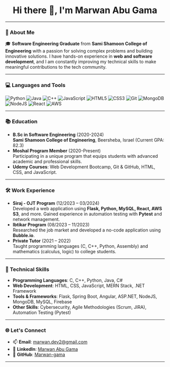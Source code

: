 <h1 align="center">Hi there 👋, I'm Marwan Abu Gama</h1>

---

### 🌟 About Me
🎓 **Software Engineering Graduate** from **Sami Shamoon College of Engineering** with a passion for solving complex problems and building innovative solutions. I have hands-on experience in **web and software development**, and I am constantly improving my technical skills to make meaningful contributions to the tech community.

---

### 💻 Languages and Tools
<p>
  <img alt="Python" src="https://img.shields.io/badge/python%20-%2314354C.svg?&style=for-the-badge&logo=python&logoColor=white"/>
  <img alt="Java" src="https://img.shields.io/badge/java-%23ED8B00.svg?&style=for-the-badge&logo=java&logoColor=white"/>
  <img alt="C++" src="https://img.shields.io/badge/c++%20-%2300599C.svg?&style=for-the-badge&logo=c%2B%2B&logoColor=white"/>
  <img alt="JavaScript" src="https://img.shields.io/badge/javascript-%23F7DF1E.svg?&style=for-the-badge&logo=javascript&logoColor=black"/>
  <img alt="HTML5" src="https://img.shields.io/badge/html5-%23E34F26.svg?&style=for-the-badge&logo=html5&logoColor=white"/>
  <img alt="CSS3" src="https://img.shields.io/badge/css3-%231572B6.svg?&style=for-the-badge&logo=css3&logoColor=white"/>
  <img alt="Git" src="https://img.shields.io/badge/git-%23F05033.svg?&style=for-the-badge&logo=git&logoColor=white"/>
  <img alt="MongoDB" src="https://img.shields.io/badge/MongoDB-%2347A248.svg?&style=for-the-badge&logo=mongodb&logoColor=white"/>
  <img alt="NodeJS" src="https://img.shields.io/badge/Node.js-%23339933.svg?&style=for-the-badge&logo=node.js&logoColor=white"/>
  <img alt="React" src="https://img.shields.io/badge/React-%2361DAFB.svg?&style=for-the-badge&logo=react&logoColor=black"/>
  <img alt="AWS" src="https://img.shields.io/badge/AWS-%23FF9900.svg?&style=for-the-badge&logo=amazon-aws&logoColor=white"/>
</p>

---

### 📚 Education
- **B.Sc in Software Engineering** (2020-2024)  
  **Sami Shamoon College of Engineering**, Beersheba, Israel (Current GPA: 82.3)
- **Moshal Program Member** (2020-Present)  
  Participating in a unique program that equips students with advanced academic and professional skills.
- **Udemy Courses**: Web Development Bootcamp, Git & GitHub, HTML, CSS, and JavaScript.

---

### 🛠️ Work Experience
- **Siraj - OJT Program** (12/2023 – 03/2024)  
  Developed a web application using **Flask, Python, MySQL, React, AWS S3**, and more. Gained experience in automation testing with **Pytest** and network management.
- **Ibtikar Program** (08/2023 – 11/2023)  
  Researched the job market and developed a no-code application using **Bubble.io**.
- **Private Tutor** (2021 – 2022)  
  Taught programming languages (C, C++, Python, Assembly) and mathematics (calculus, logic) to college students.

---

### 🚀 Technical Skills
- **Programming Languages**: C, C++, Python, Java, C#  
- **Web Development**: HTML, CSS, JavaScript, MERN Stack, .NET Framework  
- **Tools & Frameworks**: Flask, Spring Boot, Angular, ASP.NET, NodeJS, MongoDB, MySQL, Firebase  
- **Other Skills**: Cybersecurity, Agile Methodologies (Scrum, JIRA), Automation Testing (Pytest)

---

### 🌐 Let's Connect
- 📫 **Email**: [marwan.dev2@gmail.com](mailto:marwan.dev2@gmail.com)  
- 💼 **LinkedIn**: [Marwan Abu Gama](https://www.linkedin.com/in/marwan-gama/)  
- 🌟 **GitHub**: [Marwan-gama](https://github.com/Marwan-gama)

---
